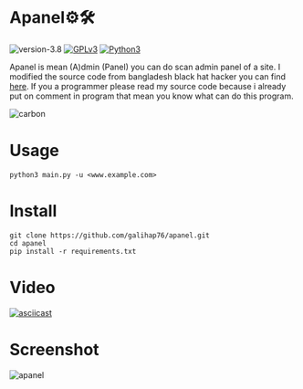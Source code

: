 # Apanel⚙️🛠

![version-3.8](https://img.shields.io/badge/version-1.0-green)
[![GPLv3](https://img.shields.io/badge/license-GPLv3-blue)](https://img.shields.io/badge/license-GPLv3-blue)
[![Python3](https://img.shields.io/badge/language-Python3-red)](https://img.shields.io/badge/language-Python3-red)

Apanel is mean (A)dmin (Panel) you can do scan admin panel of a site. I modified the source code from bangladesh black hat hacker you can find <a href="https://github.com/bdblackhat/admin-panel-finder">here</a>. If you a programmer please read my source code because i already put on comment in program that mean you know what can do this program.

![carbon](https://user-images.githubusercontent.com/83481679/184478673-e0f38559-967f-4c11-89ce-17e4fe5220f2.png)

# Usage
```
python3 main.py -u <www.example.com>
```

# Install
```
git clone https://github.com/galihap76/apanel.git
cd apanel
pip install -r requirements.txt
```

# Video
[![asciicast](https://asciinema.org/a/YDh5FvklfQcdfZ7K7XPF0GmuT.svg)](https://asciinema.org/a/YDh5FvklfQcdfZ7K7XPF0GmuT)

# Screenshot
![apanel](https://user-images.githubusercontent.com/83481679/184478172-3daf5843-3949-4d17-96bf-74fb881745a2.png)
